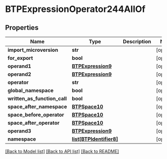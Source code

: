 # BTPExpressionOperator244AllOf

## Properties
Name | Type | Description | Notes
------------ | ------------- | ------------- | -------------
**import_microversion** | **str** |  | [optional] 
**for_export** | **bool** |  | [optional] 
**operand1** | [**BTPExpression9**](BTPExpression9.md) |  | [optional] 
**operand2** | [**BTPExpression9**](BTPExpression9.md) |  | [optional] 
**operator** | **str** |  | [optional] 
**global_namespace** | **bool** |  | [optional] 
**written_as_function_call** | **bool** |  | [optional] 
**space_after_namespace** | [**BTPSpace10**](BTPSpace10.md) |  | [optional] 
**space_before_operator** | [**BTPSpace10**](BTPSpace10.md) |  | [optional] 
**space_after_operator** | [**BTPSpace10**](BTPSpace10.md) |  | [optional] 
**operand3** | [**BTPExpression9**](BTPExpression9.md) |  | [optional] 
**namespace** | [**list[BTPIdentifier8]**](BTPIdentifier8.md) |  | [optional] 

[[Back to Model list]](../README.md#documentation-for-models) [[Back to API list]](../README.md#documentation-for-api-endpoints) [[Back to README]](../README.md)


